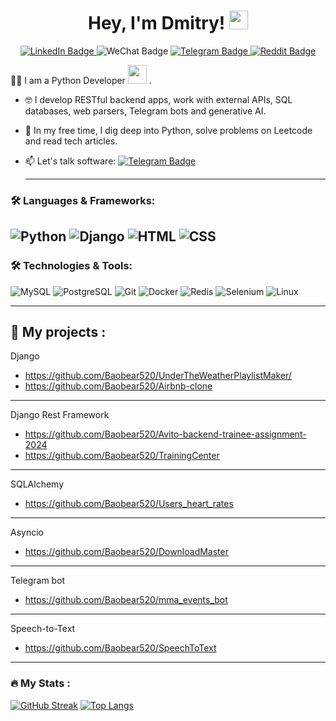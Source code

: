 <div id="greetings" align="center">
<h1>
  Hey, I'm Dmitry! 
  <img src="https://media.giphy.com/media/hvRJCLFzcasrR4ia7z/giphy.gif" width="30px"/>
</h1>
</div>
<div id="badges" align="center">
  <a href="https://www.linkedin.com/in/dmitrii-alekseev-py/">
  <img src="https://img.shields.io/badge/LinkedIn-blue?style=for-the-badge&logo=linkedin&logoColor=white" alt="LinkedIn Badge"/>
  </a>
  <img src="https://img.shields.io/badge/WeChat-green?style=for-the-badge&logo=wechat&logoColor=white" alt="WeChat Badge"/>
  <a href="https://t.me/admitry425/">
  <img src="https://img.shields.io/badge/Telegram-blue?style=for-the-badge&logo=telegram&logoColor=white" alt="Telegram Badge"/>
  </a>
  <a href="https://www.reddit.com/user/DimaChengdu/">
  <img src="https://img.shields.io/badge/Reddit-red?style=for-the-badge&logo=reddit&logoColor=white" alt="Reddit Badge"/>
  </a>
</div>
<div id="profile views" align="center">
<img src="https://komarev.com/ghpvc/?username=Baobear520&style=flat-square&color=blue" alt=""/>
</div>

:man_technologist: I am a Python Developer <img src="https://media.giphy.com/media/WUlplcMpOCEmTGBtBW/giphy.gif" width="30"> .
- :nerd_face: I develop RESTful backend apps, work with external APIs, SQL databases, web parsers, Telegram bots and generative AI.

- :telescope: In my free time, I dig deep into Python, solve problems on Leetcode and read tech articles.

- :mailbox: Let's talk software: [![Telegram Badge](https://img.shields.io/badge/-admitry425-blue?style=flat&logo=Telegram&logoColor=white)](https://t.me/admitry425/)

  ---

### :hammer_and_wrench: Languages & Frameworks:

![Python](https://skillicons.dev/icons?i=python)
![Django](https://skillicons.dev/icons?i=django)
![HTML](https://skillicons.dev/icons?i=html)
![CSS](https://skillicons.dev/icons?i=css)
---
### :hammer_and_wrench: Technologies & Tools:
![MySQL](https://skillicons.dev/icons?i=mysql)
![PostgreSQL](https://skillicons.dev/icons?i=postgres)
![Git](https://skillicons.dev/icons?i=git)
![Docker](https://skillicons.dev/icons?i=docker)
![Redis](https://skillicons.dev/icons?i=redis)
![Selenium](https://skillicons.dev/icons?i=selenium)
![Linux](https://skillicons.dev/icons?i=linux)

---
:briefcase: My projects :
---
Django
 - https://github.com/Baobear520/UnderTheWeatherPlaylistMaker/
 - https://github.com/Baobear520/Airbnb-clone
---
Django Rest Framework
- https://github.com/Baobear520/Avito-backend-trainee-assignment-2024
- https://github.com/Baobear520/TrainingCenter
---
SQLAlchemy
- https://github.com/Baobear520/Users_heart_rates
---
Asyncio
 - https://github.com/Baobear520/DownloadMaster
---
Telegram bot
 - https://github.com/Baobear520/mma_events_bot
---
Speech-to-Text
 - https://github.com/Baobear520/SpeechToText
---
### :fire: My Stats :
[![GitHub Streak](https://streak-stats.demolab.com?user=baobear520&theme=transparent&hide_border=true&mode=weekly&fire=FF2222&dates=2C68F6&currStreakLabel=2C68F6&currStreakNum=2C68F6)](https://git.io/streak-stats)
[![Top Langs](https://github-readme-stats.vercel.app/api/top-langs/?username=baobear520&layout=compact)](https://github.com/anuraghazra/github-readme-stats)
